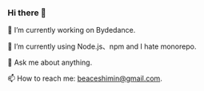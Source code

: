 ### Hi there 👋

🔭 I’m currently working on Bydedance.

🌱 I’m currently using Node.js、npm and I hate monorepo.

💬 Ask me about anything.

📫 How to reach me: beaceshimin@gmail.com.


